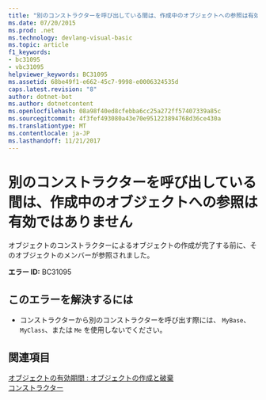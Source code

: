 ```yaml
---
title: "別のコンストラクターを呼び出している間は、作成中のオブジェクトへの参照は有効ではありません"
ms.date: 07/20/2015
ms.prod: .net
ms.technology: devlang-visual-basic
ms.topic: article
f1_keywords:
- bc31095
- vbc31095
helpviewer_keywords: BC31095
ms.assetid: 68be49f1-e662-45c7-9998-e0006324535d
caps.latest.revision: "8"
author: dotnet-bot
ms.author: dotnetcontent
ms.openlocfilehash: 08a98f40ed8cfebba6cc25a272ff57407339a85c
ms.sourcegitcommit: 4f3fef493080a43e70e951223894768d36ce430a
ms.translationtype: MT
ms.contentlocale: ja-JP
ms.lasthandoff: 11/21/2017
---
```

# <a name="reference-to-object-under-construction-is-not-valid-when-calling-another-constructor"></a>別のコンストラクターを呼び出している間は、作成中のオブジェクトへの参照は有効ではありません
オブジェクトのコンストラクターによるオブジェクトの作成が完了する前に、そのオブジェクトのメンバーが参照されました。  
  
 **エラー ID:** BC31095  
  
## <a name="to-correct-this-error"></a>このエラーを解決するには  
  
-   コンストラクターから別のコンストラクターを呼び出す際には、 `MyBase`、 `MyClass`、または `Me` を使用しないでください。  
  
## <a name="see-also"></a>関連項目  
 [オブジェクトの有効期間 : オブジェクトの作成と破棄](../../visual-basic/programming-guide/language-features/objects-and-classes/object-lifetime-how-objects-are-created-and-destroyed.md)  
 [コンストラクター](~/docs/visual-basic/programming-guide/concepts/object-oriented-programming.md#constructors)
